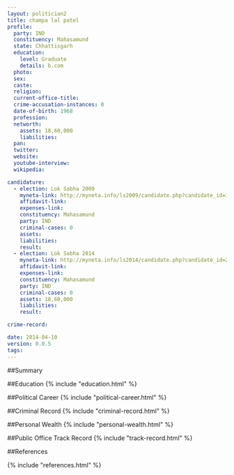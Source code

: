 ```yaml
---
layout: politician2
title: champa lal patel
profile: 
  party: IND
  constituency: Mahasamund
  state: Chhattisgarh
  education: 
    level: Graduate
    details: b.com
  photo: 
  sex: 
  caste: 
  religion: 
  current-office-title: 
  crime-accusation-instances: 0
  date-of-birth: 1968
  profession: 
  networth: 
    assets: 18,60,000
    liabilities: 
  pan: 
  twitter: 
  website: 
  youtube-interview: 
  wikipedia: 

candidature: 
  - election: Lok Sabha 2009
    myneta-link: http://myneta.info/ls2009/candidate.php?candidate_id=128
    affidavit-link: 
    expenses-link: 
    constituency: Mahasamund 
    party: IND
    criminal-cases: 0
    assets: 
    liabilities: 
    result:  
  - election: Lok Sabha 2014
    myneta-link: http://myneta.info/ls2014/candidate.php?candidate_id=2796
    affidavit-link: 
    expenses-link: 
    constituency: Mahasamund 
    party: IND
    criminal-cases: 0
    assets: 18,60,000
    liabilities: 
    result:  

crime-record: 

date: 2014-04-10
version: 0.0.5
tags: 
---
```


##Summary


##Education
{% include "education.html" %}


##Political Career
{% include "political-career.html" %}


##Criminal Record
{% include "criminal-record.html" %}


##Personal Wealth
{% include "personal-wealth.html" %}


##Public Office Track Record
{% include "track-record.html" %}


##References


{% include "references.html" %}

